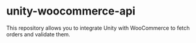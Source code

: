 # unity-woocommerce-api
This repository allows you to integrate Unity with WooCommerce to fetch orders and validate them.
